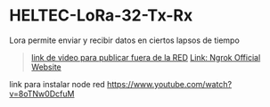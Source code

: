 # HELTEC-LoRa-32-Tx-Rx
Lora permite enviar y recibir datos en ciertos lapsos de tiempo 



> [link de video para publicar fuera de la RED]( https://www.youtube.com/watch?v=RWpWOq20LPg) 
> [Link: Ngrok Official Website]( [https://www.youtube.com/watch?v=RWpWOq20LPg](https://ngrok.com/)) 


link para instalar node red
https://www.youtube.com/watch?v=8oTNw0DcfuM
